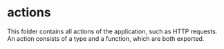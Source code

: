 # actions

This folder contains all actions of the application, such as HTTP requests. An action consists of a type and a function, which are both exported.